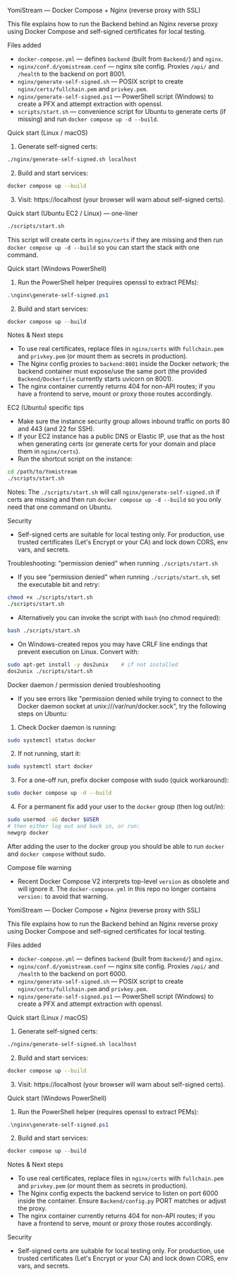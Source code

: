 YomiStream — Docker Compose + Nginx (reverse proxy with SSL)

This file explains how to run the Backend behind an Nginx reverse proxy using Docker Compose and self-signed certificates for local testing.

Files added
- `docker-compose.yml` — defines `backend` (built from `Backend/`) and `nginx`.
- `nginx/conf.d/yomistream.conf` — nginx site config. Proxies `/api/` and `/health` to the backend on port 8001.
- `nginx/generate-self-signed.sh` — POSIX script to create `nginx/certs/fullchain.pem` and `privkey.pem`.
- `nginx/generate-self-signed.ps1` — PowerShell script (Windows) to create a PFX and attempt extraction with openssl.
- `scripts/start.sh` — convenience script for Ubuntu to generate certs (if missing) and run `docker compose up -d --build`.

Quick start (Linux / macOS)

1. Generate self-signed certs:

```bash
./nginx/generate-self-signed.sh localhost
```

2. Build and start services:

```bash
docker compose up --build
```

3. Visit: https://localhost (your browser will warn about self-signed certs).

Quick start (Ubuntu EC2 / Linux) — one-liner

```bash
./scripts/start.sh
```

This script will create certs in `nginx/certs` if they are missing and then run `docker compose up -d --build` so you can start the stack with one command.

Quick start (Windows PowerShell)

1. Run the PowerShell helper (requires openssl to extract PEMs):

```powershell
.\nginx\generate-self-signed.ps1
```

2. Build and start services:

```powershell
docker compose up --build
```

Notes & Next steps
- To use real certificates, replace files in `nginx/certs` with `fullchain.pem` and `privkey.pem` (or mount them as secrets in production).
- The Nginx config proxies to `backend:8001` inside the Docker network; the backend container must expose/use the same port (the provided `Backend/Dockerfile` currently starts uvicorn on 8001).
- The nginx container currently returns 404 for non-API routes; if you have a frontend to serve, mount or proxy those routes accordingly.

EC2 (Ubuntu) specific tips
- Make sure the instance security group allows inbound traffic on ports 80 and 443 (and 22 for SSH).
- If your EC2 instance has a public DNS or Elastic IP, use that as the host when generating certs (or generate certs for your domain and place them in `nginx/certs`).
- Run the shortcut script on the instance:

```bash
cd /path/to/Yomistream
./scripts/start.sh
```

Notes: The `./scripts/start.sh` will call `nginx/generate-self-signed.sh` if certs are missing and then run `docker compose up -d --build` so you only need that one command on Ubuntu.

Security
- Self-signed certs are suitable for local testing only. For production, use trusted certificates (Let's Encrypt or your CA) and lock down CORS, env vars, and secrets.

Troubleshooting: "permission denied" when running `./scripts/start.sh`
- If you see "permission denied" when running `./scripts/start.sh`, set the executable bit and retry:

```bash
chmod +x ./scripts/start.sh
./scripts/start.sh
```

- Alternatively you can invoke the script with `bash` (no chmod required):

```bash
bash ./scripts/start.sh
```

- On Windows-created repos you may have CRLF line endings that prevent execution on Linux. Convert with:

```bash
sudo apt-get install -y dos2unix    # if not installed
dos2unix ./scripts/start.sh
```

Docker daemon / permission denied troubleshooting
- If you see errors like "permission denied while trying to connect to the Docker daemon socket at unix:///var/run/docker.sock", try the following steps on Ubuntu:

1) Check Docker daemon is running:

```bash
sudo systemctl status docker
```

2) If not running, start it:

```bash
sudo systemctl start docker
```

3) For a one-off run, prefix docker compose with sudo (quick workaround):

```bash
sudo docker compose up -d --build
```

4) For a permanent fix add your user to the `docker` group (then log out/in):

```bash
sudo usermod -aG docker $USER
# then either log out and back in, or run:
newgrp docker
```

After adding the user to the docker group you should be able to run `docker` and `docker compose` without sudo.

Compose file warning
- Recent Docker Compose V2 interprets top-level `version` as obsolete and will ignore it. The `docker-compose.yml` in this repo no longer contains `version:` to avoid that warning.

YomiStream — Docker Compose + Nginx (reverse proxy with SSL)

This file explains how to run the Backend behind an Nginx reverse proxy using Docker Compose and self-signed certificates for local testing.

Files added
- `docker-compose.yml` — defines `backend` (built from `Backend/`) and `nginx`.
- `nginx/conf.d/yomistream.conf` — nginx site config. Proxies `/api/` and `/health` to the backend on port 6000.
- `nginx/generate-self-signed.sh` — POSIX script to create `nginx/certs/fullchain.pem` and `privkey.pem`.
- `nginx/generate-self-signed.ps1` — PowerShell script (Windows) to create a PFX and attempt extraction with openssl.

Quick start (Linux / macOS)

1. Generate self-signed certs:

```bash
./nginx/generate-self-signed.sh localhost
```

2. Build and start services:

```bash
docker compose up --build
```

3. Visit: https://localhost (your browser will warn about self-signed certs).

Quick start (Windows PowerShell)

1. Run the PowerShell helper (requires openssl to extract PEMs):

```powershell
.\nginx\generate-self-signed.ps1
```

2. Build and start services:

```powershell
docker compose up --build
```

Notes & Next steps
- To use real certificates, replace files in `nginx/certs` with `fullchain.pem` and `privkey.pem` (or mount them as secrets in production).
- The Nginx config expects the backend service to listen on port 6000 inside the container. Ensure `Backend/config.py` PORT matches or adjust the proxy.
- The nginx container currently returns 404 for non-API routes; if you have a frontend to serve, mount or proxy those routes accordingly.

Security
- Self-signed certs are suitable for local testing only. For production, use trusted certificates (Let's Encrypt or your CA) and lock down CORS, env vars, and secrets.
